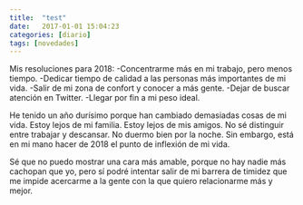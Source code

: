 ```yaml
---
title:  "test"
date:   2017-01-01 15:04:23
categories: [diario]
tags: [novedades]
---
```

Mis resoluciones para 2018: 
-Concentrarme más en mi trabajo, pero menos tiempo. 
-Dedicar tiempo de calidad a las personas más importantes de mi vida. 
-Salir de mi zona de confort y conocer a más gente. 
-Dejar de buscar atención en Twitter. 
-Llegar por fin a mi peso ideal. 

He tenido un año durísimo porque han cambiado demasiadas cosas de mi vida. Estoy lejos de mi familia. Estoy lejos de mis amigos. No sé distinguir entre trabajar y descansar. No duermo bien por la noche. Sin embargo, está en mi mano hacer de 2018 el punto de inflexión de mi vida. 

Sé que no puedo mostrar una cara más amable, porque no hay nadie más cachopan que yo, pero sí podré intentar salir de mi barrera de timidez que me impide acercarme a la gente con la que quiero relacionarme más y mejor. 
